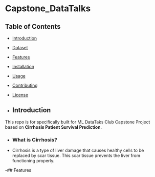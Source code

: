 # Capstone_DataTalks

## Table of Contents
- [Introduction](#introduction)
- [Dataset](#Dataset)
- [Features](#features)
- [Installation](#installation)
- [Usage](#usage)
- [Contributing](#contributing)
- [License](#license)

- ## Introduction

This repo is for specifically  built for  ML DataTaks Club  Capstone Project based on **Cirrhosis Patient Survival Prediction**.
- ### What is Cirrhosis?
-   Cirrhosis is a type of liver damage that causes healthy cells to be replaced by scar tissue. This scar tissue prevents the liver from functioning properly.

-## Features
